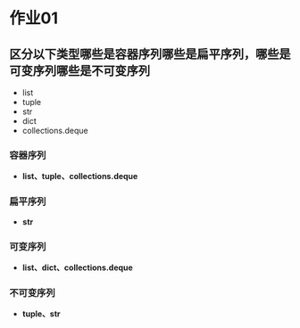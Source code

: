 # 作业01

## 区分以下类型哪些是容器序列哪些是扁平序列，哪些是可变序列哪些是不可变序列

* list
* tuple
* str
* dict
* collections.deque

### 容器序列

* **list、tuple、collections.deque**

### 扁平序列

* **str**

### 可变序列

* **list、dict、collections.deque**

### 不可变序列

* **tuple、str**
